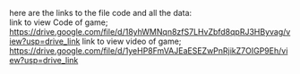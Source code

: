 here are the links to the file code and all the data:  
  link to view Code of game;        https://drive.google.com/file/d/18yhWMNqn8zfS7LHvZbfd8qpRJ3HByvag/view?usp=drive_link
  link to view video of game;         https://drive.google.com/file/d/1yeHP8FmVAJEaESEZwPnRjikZ7OIGP9Eh/view?usp=drive_link
